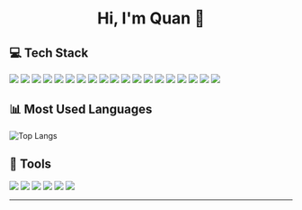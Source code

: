<!-- Profile README — đổi your_username, tên, link mạng xã hội cho đúng -->
<h1 align="center">Hi, I'm Quan 👋</h1>

## 💻 Tech Stack

<p>
  <img src="https://img.shields.io/badge/css3-1572B6?logo=css3&logoColor=white" />
  <img src="https://img.shields.io/badge/html5-E34F26?logo=html5&logoColor=white" />
  <img src="https://img.shields.io/badge/javascript-F7DF1E?logo=javascript&logoColor=black" />
  <img src="https://img.shields.io/badge/typescript-3178C6?logo=typescript&logoColor=white" />
  <img src="https://img.shields.io/badge/react-20232A?logo=react&logoColor=61DAFB" />
  <img src="https://img.shields.io/badge/redux-764ABC?logo=redux&logoColor=white" />
  <img src="https://img.shields.io/badge/node.js-339933?logo=node.js&logoColor=white" />
  <img src="https://img.shields.io/badge/express.js-000000?logo=express&logoColor=white" />
  <img src="https://img.shields.io/badge/mongodb-47A248?logo=mongodb&logoColor=white" />
  <img src="https://img.shields.io/badge/mysql-4479A1?logo=mysql&logoColor=white" />
  <img src="https://img.shields.io/badge/firebase-FFCA28?logo=firebase&logoColor=black" />
  <img src="https://img.shields.io/badge/flutter-02569B?logo=flutter&logoColor=white" />
  <img src="https://img.shields.io/badge/dart-0175C2?logo=dart&logoColor=white" />
  <img src="https://img.shields.io/badge/ant%20design-0170FE?logo=antdesign&logoColor=white" />
  <img src="https://img.shields.io/badge/bootstrap-7952B3?logo=bootstrap&logoColor=white" />
  <img src="https://img.shields.io/badge/socket.io-010101?logo=socketdotio&logoColor=white" />
  <img src="https://img.shields.io/badge/postman-FF6C37?logo=postman&logoColor=white" />
  <img src="https://img.shields.io/badge/notion-000000?logo=notion&logoColor=white" />
  <img src="https://img.shields.io/badge/trello-026AA7?logo=trello&logoColor=white" />
</p>

## 📊 Most Used Languages
<!-- Card ngôn ngữ: chỉnh theme và username -->
<p>
  <img 
    src="https://github-readme-stats.vercel.app/api/top-langs/?username=your_username&layout=compact&langs_count=8&hide_border=true&theme=radical" 
    alt="Top Langs" />
</p>

## 🧰 Tools
<p>
  <img src="https://img.shields.io/badge/NPM-CB3837?logo=npm&logoColor=white" />
  <img src="https://img.shields.io/badge/JWT-000000?logo=jsonwebtokens&logoColor=white" />
  <img src="https://img.shields.io/badge/supabase-3ECF8E?logo=supabase&logoColor=white" />
  <img src="https://img.shields.io/badge/sqlite-003B57?logo=sqlite&logoColor=white" />
  <img src="https://img.shields.io/badge/cmake-064F8C?logo=cmake&logoColor=white" />
  <img src="https://img.shields.io/badge/makefile-000000?logo=gnu&logoColor=white" />
</p>

---

